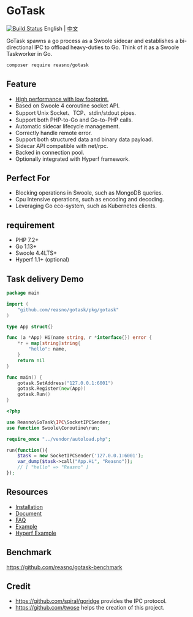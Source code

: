 # GoTask

[![Build Status](https://travis-ci.org/hyperf/gotask.svg?branch=master)](https://travis-ci.org/hyperf/gotask) English | [中文](./README-CN.md)

GoTask spawns a go process as a Swoole sidecar and establishes a bi-directional IPC to offload heavy-duties to Go. Think of it as a Swoole Taskworker in Go.

```bash
composer require reasno/gotask
```

## Feature

* [High performance with low footprint.](https://github.com/reasno/gotask-benchmark)
* Based on Swoole 4 coroutine socket API.
* Support Unix Socket、TCP、stdin/stdout pipes.
* Support both PHP-to-Go and Go-to-PHP calls.
* Automatic sidecar lifecycle management.
* Correctly handle remote error.
* Support both structured data and binary data payload.
* Sidecar API compatible with net/rpc.
* Backed in connection pool.
* Optionally integrated with Hyperf framework.

## Perfect For
* Blocking operations in Swoole, such as MongoDB queries.
* Cpu Intensive operations, such as encoding and decoding.
* Leveraging Go eco-system, such as Kubernetes clients.

## requirement

* PHP 7.2+
* Go 1.13+
* Swoole 4.4LTS+
* Hyperf 1.1+ (optional)

## Task delivery Demo

```go
package main

import (
    "github.com/reasno/gotask/pkg/gotask"
)

type App struct{}

func (a *App) Hi(name string, r *interface{}) error {
    *r = map[string]string{
        "hello": name,
    }
    return nil
}

func main() {
    gotask.SetAddress("127.0.0.1:6001")
    gotask.Register(new(App))
    gotask.Run()
}
```

```php
<?php

use Reasno\GoTask\IPC\SocketIPCSender;
use function Swoole\Coroutine\run;

require_once "../vendor/autoload.php";

run(function(){
    $task = new SocketIPCSender('127.0.0.1:6001');
    var_dump($task->call("App.Hi", "Reasno"));
    // [ "hello" => "Reasno" ]
});

```

## Resources
* [Installation](https://github.com/Reasno/gotask/wiki/Installation-&-Configuration)
* [Document](https://github.com/Reasno/gotask/wiki/Documentation)
* [FAQ](https://github.com/Reasno/gotask/wiki/FAQ)
* [Example](https://github.com/Reasno/gotask/tree/master/example)
* [Hyperf Example](https://github.com/Reasno/gotask-benchmark/blob/master/app/Controller/IndexController.php)

## Benchmark

https://github.com/reasno/gotask-benchmark

## Credit
* https://github.com/spiral/goridge provides the IPC protocol.
* https://github.com/twose helps the creation of this project.







